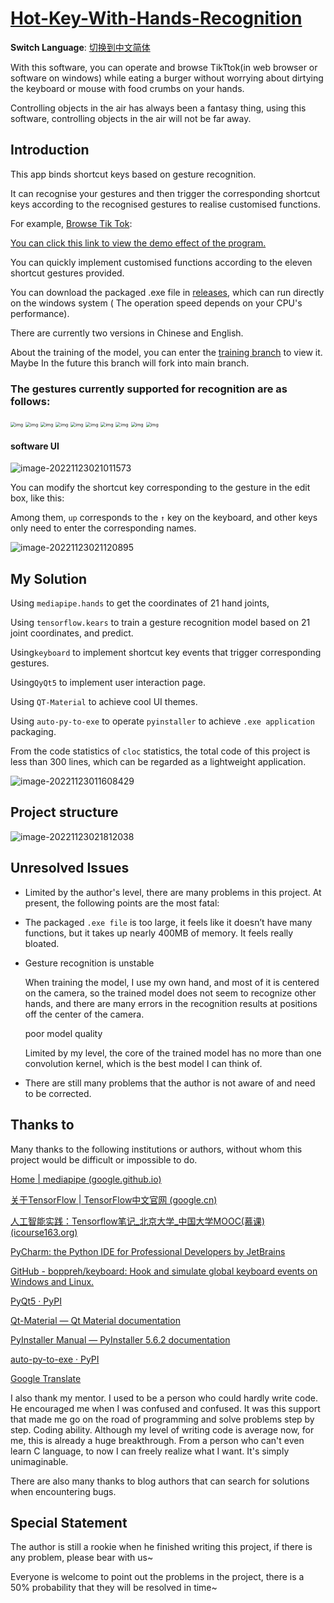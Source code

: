 # **[Hot-Key-With-Hands-Recognition](https://github.com/LiRunJi/Hot-Key-With-Hands-Recognition)**

**Switch Language**: [切换到中文简体](https://github.com/LiRunJi/Hot-Key-With-Hands-Recognition/tree/V0.1.0-zh)

With this software, you can operate and browse TikTtok(in web browser or software on windows) while eating a burger without worrying about dirtying the keyboard or mouse with food crumbs on your hands.

Controlling objects in the air has always been a fantasy thing, using this software, controlling objects in the air will not be far away.

## Introduction

This app binds shortcut keys based on gesture recognition.

It can recognise your gestures and then trigger the corresponding shortcut keys according to the recognised gestures to realise customised functions.

For example, [Browse Tik Tok](https://www.youtube.com/watch?v=vOSos8CcdtQ):

[You can click this link to view the demo effect of the program.](https://www.youtube.com/watch?v=vOSos8CcdtQ)

You can quickly implement customised functions according to the eleven shortcut gestures provided.

You can download the packaged .exe file in [releases](https://github.com/LiRunJi/Hot-Key-With-Hands-Recognition/releases), which can run directly on the windows system ( The operation speed depends on your CPU's performance).

There are currently two versions in Chinese and English.

About the training of the model, you can enter the [training branch](https://github.com/LiRunJi/Hot-Key-With-Hands-Recognition/tree/training) to view it. Maybe In the future this branch will fork into main branch.



### The gestures currently supported for recognition are as follows:





 

<img src="https://my-blogs-imgs-1312546167.cos.ap-nanjing.myqcloud.com//wps2.jpg" alt="img" style="zoom:50%;" /> 



<img src="https://my-blogs-imgs-1312546167.cos.ap-nanjing.myqcloud.com//wps3.jpg" alt="img" style="zoom:50%;" /> 



<img src="https://my-blogs-imgs-1312546167.cos.ap-nanjing.myqcloud.com//wps4.jpg" alt="img" style="zoom:50%;" /> 



<img src="https://my-blogs-imgs-1312546167.cos.ap-nanjing.myqcloud.com//wps5.jpg" alt="img" style="zoom:50%;" /> 



 

<img src="https://my-blogs-imgs-1312546167.cos.ap-nanjing.myqcloud.com//wps6.jpg" alt="img" style="zoom:50%;" /> 



 

<img src="https://my-blogs-imgs-1312546167.cos.ap-nanjing.myqcloud.com//wps7.jpg" alt="img" style="zoom:50%;" /> 



 

 

<img src="https://my-blogs-imgs-1312546167.cos.ap-nanjing.myqcloud.com//wps8.jpg" alt="img" style="zoom:50%;" /> 



 

 

<img src="https://my-blogs-imgs-1312546167.cos.ap-nanjing.myqcloud.com//wps9.jpg" alt="img" style="zoom:50%;" /> 



<img src="https://my-blogs-imgs-1312546167.cos.ap-nanjing.myqcloud.com//wps10.jpg" alt="img" style="zoom:50%;" /> 



 

<img src="https://my-blogs-imgs-1312546167.cos.ap-nanjing.myqcloud.com//wps11.jpg" alt="img" style="zoom:50%;" /> 



#### software UI

![image-20221123021011573](https://my-blogs-imgs-1312546167.cos.ap-nanjing.myqcloud.com//image-20221123021011573.png)

You can modify the shortcut key corresponding to the gesture in the edit box, like this:

Among them, `up` corresponds to the `↑` key on the keyboard, and other keys only need to enter the corresponding names.

![image-20221123021120895](https://my-blogs-imgs-1312546167.cos.ap-nanjing.myqcloud.com//image-20221123021120895.png)

## My Solution

Using `mediapipe.hands` to get the coordinates of 21 hand joints,

Using `tensorflow.kears` to train a gesture recognition model based on 21 joint coordinates, and predict.

Using`keyboard` to implement shortcut key events that trigger corresponding gestures.

Using`QyQt5` to implement user interaction page.

Using `QT-Material` to achieve cool UI themes.

Using `auto-py-to-exe` to operate `pyinstaller` to achieve `.exe application` packaging.

From the code statistics of `cloc` statistics, the total code of this project is less than 300 lines, which can be regarded as a lightweight application.

![image-20221123011608429](https://my-blogs-imgs-1312546167.cos.ap-nanjing.myqcloud.com//image-20221123011608429.png)

## Project structure 

![image-20221123021812038](https://my-blogs-imgs-1312546167.cos.ap-nanjing.myqcloud.com//image-20221123021812038.png)

## Unresolved Issues

- Limited by the author's level, there are many problems in this project. At present, the following points are the most fatal:

- The packaged `.exe file` is too large, it feels like it doesn’t have many functions, but it takes up nearly 400MB of memory. It feels really bloated.

- Gesture recognition is unstable

  When training the model, I use my own hand, and most of it is centered on the camera, so the trained model does not seem to recognize other hands, and there are many errors in the recognition results at positions off the center of the camera.

  poor model quality

  Limited by my level, the core of the trained model has no more than one convolution kernel, which is the best model I can think of.

- There are still many problems that the author is not aware of and need to be corrected.

## Thanks to

Many thanks to the following institutions or authors, without whom this project would be difficult or impossible to do.

[Home | mediapipe (google.github.io)](https://google.github.io/mediapipe/)

[关于TensorFlow | TensorFlow中文官网 (google.cn)](https://tensorflow.google.cn/)

[人工智能实践：Tensorflow笔记_北京大学_中国大学MOOC(慕课) (icourse163.org)](https://www.icourse163.org/course/PKU-1002536002?from=searchPage&outVendor=zw_mooc_pcssjg_)

[PyCharm: the Python IDE for Professional Developers by JetBrains](https://www.jetbrains.com/pycharm/)

[GitHub - boppreh/keyboard: Hook and simulate global keyboard events on Windows and Linux.](https://github.com/boppreh/keyboard)

[PyQt5 · PyPI](https://pypi.org/project/PyQt5/)

[Qt-Material — Qt Material documentation](https://qt-material.readthedocs.io/en/latest/index.html)

[PyInstaller Manual — PyInstaller 5.6.2 documentation](https://pyinstaller.org/en/stable/)

[auto-py-to-exe · PyPI](https://pypi.org/project/auto-py-to-exe/)

[Google Translate](https://translate.google.com)



I also thank my mentor. I used to be a person who could hardly write code. He encouraged me when I was confused and confused. It was this support that made me go on the road of programming and solve problems step by step. Coding ability. Although my level of writing code is average now, for me, this is already a huge breakthrough. From a person who can't even learn C language, to now I can freely realize what I want. It's simply unimaginable.

There are also many thanks to blog  authors that can search for solutions when encountering bugs.



## Special Statement

The author is still a rookie when he finished writing this project, if there is any problem, please bear with us~

Everyone is welcome to point out the problems in the project, there is a 50% probability that they will be resolved in time~
